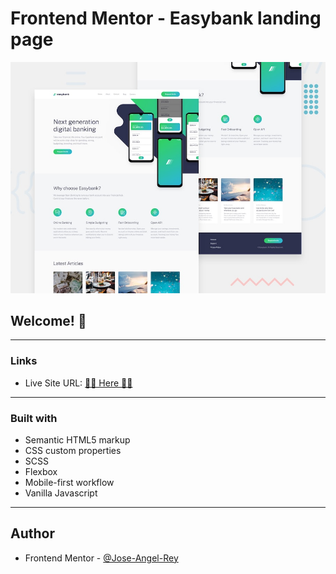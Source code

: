 # Frontend Mentor - Easybank landing page

![Design preview for the Easybank landing page coding challenge](./design/desktop-preview.jpg)

## Welcome! 👋
---
### Links

- Live Site URL: [🚀🚀 Here 🚀🚀](#)
---
### Built with

- Semantic HTML5 markup
- CSS custom properties
- SCSS
- Flexbox
- Mobile-first workflow
- Vanilla Javascript
---
## Author

- Frontend Mentor - [@Jose-Angel-Rey](https://www.frontendmentor.io/profile/Jose-Angel-Rey)
